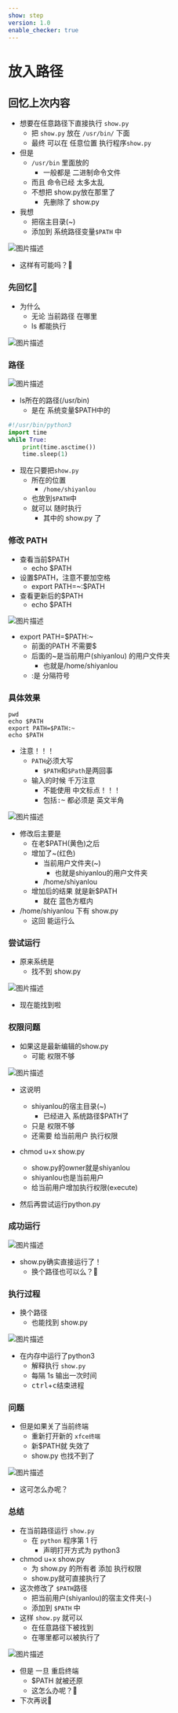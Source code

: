 ```yaml
---
show: step
version: 1.0
enable_checker: true
---
```


# 放入路径

## 回忆上次内容

- 想要在任意路径下直接执行 `show.py`
	- 把 `show.py` 放在 `/usr/bin/` 下面
	- 最终 可以在 任意位置 执行程序`show.py` 
- 但是
	- `/usr/bin` 里面放的
		- 一般都是 二进制命令文件
	- 而且 命令已经 太多太乱
	- 不想把 show.py放在那里了
		- 先删除了 show.py
- 我想
	- 把宿主目录(~) 
	- 添加到 系统路径变量`$PATH` 中

![图片描述](https://doc.shiyanlou.com/courses/uid1190679-20220930-1664549610079)

- 这样有可能吗？🤔

### 先回忆🤔

- 为什么 
	- 无论 当前路径 在哪里
	- ls 都能执行

![图片描述](https://doc.shiyanlou.com/courses/uid1190679-20240402-1712053674955)

### 路径

![图片描述](https://doc.shiyanlou.com/courses/uid1190679-20220324-1648105545833)

- ls所在的路径(/usr/bin)
	- 是在 系统变量$PATH中的

```python
#!/usr/bin/python3
import time
while True:
	print(time.asctime())
	time.sleep(1)
```

- 现在只要把`show.py`
	- 所在的位置
		- `/home/shiyanlou`
	- 也放到`$PATH`中
	- 就可以 随时执行
		- 其中的 show.py 了

### 修改 PATH

- 查看当前$PATH
	- echo $PATH
- 设置$PATH，注意不要加空格
	- export PATH=~:$PATH
- 查看更新后的$PATH
	- echo $PATH

![图片描述](https://doc.shiyanlou.com/courses/uid1190679-20210923-1632365852073)

- export PATH=$PATH:~
  - 前面的PATH 不需要$
  - 后面的~是当前用户(shiyanlou) 的用户文件夹
	- 也就是/home/shiyanlou
  - :是 分隔符号

### 具体效果

```
pwd
echo $PATH
export PATH=$PATH:~
echo $PATH
```

- 注意！！！
	- `PATH`必须大写
		- `$PATH`和`$Path`是两回事
	- 输入的时候 千万注意
		- 不能使用 中文标点！！！
		- 包括<kbd>:</kbd><kbd>~</kbd> 都必须是 英文半角

![图片描述](https://doc.shiyanlou.com/courses/uid1190679-20220324-1648116848920)

- 修改后主要是
	- 在老$PATH(黄色)之后
	- 增加了~(红色)
	  - 当前用户文件夹(~)
		  - 也就是shiyanlou的用户文件夹
	  - /home/shiyanlou 
  - 增加后的结果 就是新$PATH
	- 就在 蓝色方框内
- /home/shiyanlou 下有 show.py
	- 这回 能运行么

### 尝试运行

- 原来系统是
	- 找不到 show.py

![图片描述](https://doc.shiyanlou.com/courses/uid1190679-20240402-1712053898759)

- 现在能找到啦

### 权限问题

- 如果这是最新编辑的show.py
	- 可能 权限不够

![图片描述](https://doc.shiyanlou.com/courses/uid1190679-20240402-1712054032493)

- 这说明
	- shiyanlou的宿主目录(~)
		- 已经进入 系统路径$PATH了
	- 只是 权限不够
	- 还需要 给当前用户 执行权限

- chmod u+x show.py
	- show.py的owner就是shiyanlou
	- shiyanlou也是当前用户
	- 给当前用户增加执行权限(e`x`ecute)
- 然后再尝试运行python.py

### 成功运行

![图片描述](https://doc.shiyanlou.com/courses/uid1190679-20240402-1712054096485/wm)

- show.py确实直接运行了！
	- 换个路径也可以么？🤔

###  执行过程

- 换个路径
	- 也能找到 show.py

![图片描述](https://doc.shiyanlou.com/courses/uid1190679-20240402-1712054153241)

- 在内存中运行了python3
  - 解释执行 `show.py`
  - 每隔 1s 输出一次时间
  - <kbd>ctrl</kbd>+<kbd>c</kbd>结束进程

### 问题

- 但是如果关了当前终端
	- 重新打开新的 `xfce终端` 
	- 新$PATH就 失效了
	- show.py 也找不到了

![图片描述](https://doc.shiyanlou.com/courses/uid1190679-20240402-1712054242120)

- 这可怎么办呢？

### 总结

- 在当前路径运行 `show.py`
  - 在 `python` 程序第 1 行
	- 声明打开方式为 python3
- chmod u+x show.py
	- 为 show.py 的所有者 添加 执行权限
	- show.py就可直接执行了
- 这次修改了 `$PATH`路径
    - 把当前用户(shiyanlou)的宿主文件夹(`~`) 
	- 添加到 `$PATH` 中
- 这样 `show.py` 就可以
	- 在任意路径下被找到
	- 在哪里都可以被执行了

![图片描述](https://doc.shiyanlou.com/courses/uid1190679-20221009-1665299270427)

- 但是 一旦 重启终端
	- $PATH 就被还原
	- 这怎么办呢？🤔
- 下次再说👋